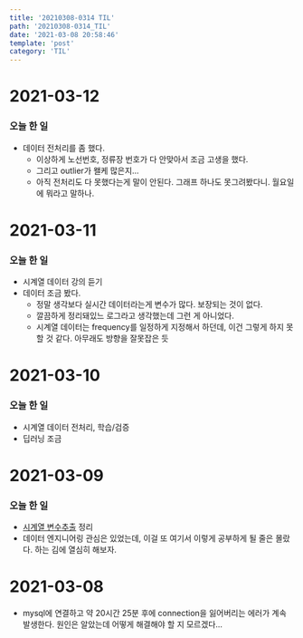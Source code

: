 ```yaml
---
title: '20210308-0314 TIL'
path: '20210308-0314_TIL'
date: '2021-03-08 20:58:46'
template: 'post'
category: 'TIL'
---
```


# 2021-03-12
### 오늘 한 일
* 데이터 전처리를 좀 했다.
    * 이상하게 노선번호, 정류장 번호가 다 안맞아서 조금 고생을 했다.
    * 그리고 outlier가 왤케 많은지...
    * 아직 전처리도 다 못했다는게 말이 안된다. 그래프 하나도 못그려봤다니. 월요일에 뭐라고 말하나.

# 2021-03-11
### 오늘 한 일
* 시계열 데이터 강의 듣기
* 데이터 조금 봤다.
    * 정말 생각보다 실시간 데이터라는게 변수가 많다. 보장되는 것이 없다.
    * 깔끔하게 정리돼있느 로그라고 생각했는데 그런 게 아니었다.
    * 시계열 데이터는 frequency를 일정하게 지정해서 하던데, 이건 그렇게 하지 못할 것 같다. 아무래도 방향을 잘못잡은 듯

# 2021-03-10
### 오늘 한 일
* 시계열 데이터 전처리, 학습/검증
* 딥러닝 조금


# 2021-03-09
### 오늘 한 일
* [시계열 변수추출](https://eun-seong.github.io/TIL/posts/DataAnalysis/time_series01_data_feature_engineering) 정리
* 데이터 엔지니어링 관심은 있었는데, 이걸 또 여기서 이렇게 공부하게 될 줄은 몰랐다. 하는 김에 열심히 해보자.


# 2021-03-08
* mysql에 연결하고 약 20시간 25분 후에 connection을 잃어버리는 에러가 계속 발생한다. 원인은 알았는데 어떻게 해결해야 할 지 모르겠다...